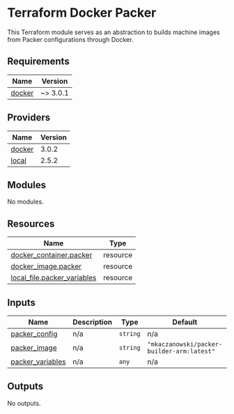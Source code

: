 # Terraform Docker Packer

This Terraform module serves as an abstraction to builds machine images from Packer configurations through Docker.

## Requirements

| Name | Version |
|------|---------|
| <a name="requirement_docker"></a> [docker](#requirement\_docker) | ~> 3.0.1 |

## Providers

| Name | Version |
|------|---------|
| <a name="provider_docker"></a> [docker](#provider\_docker) | 3.0.2 |
| <a name="provider_local"></a> [local](#provider\_local) | 2.5.2 |

## Modules

No modules.

## Resources

| Name | Type |
|------|------|
| [docker_container.packer](https://registry.terraform.io/providers/kreuzwerker/docker/latest/docs/resources/container) | resource |
| [docker_image.packer](https://registry.terraform.io/providers/kreuzwerker/docker/latest/docs/resources/image) | resource |
| [local_file.packer_variables](https://registry.terraform.io/providers/hashicorp/local/latest/docs/resources/file) | resource |

## Inputs

| Name | Description | Type | Default | Required |
|------|-------------|------|---------|:--------:|
| <a name="input_packer_config"></a> [packer\_config](#input\_packer\_config) | n/a | `string` | n/a | yes |
| <a name="input_packer_image"></a> [packer\_image](#input\_packer\_image) | n/a | `string` | `"mkaczanowski/packer-builder-arm:latest"` | no |
| <a name="input_packer_variables"></a> [packer\_variables](#input\_packer\_variables) | n/a | `any` | n/a | yes |

## Outputs

No outputs.
